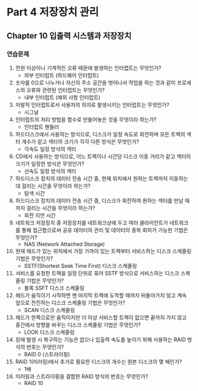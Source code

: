 # Part 4 저장장치 관리

## Chapter 10 입출력 시스템과 저장장치

### 연습문제

1. 전원 이상이나 기계적인 오류 때문에 발생하는 인터럽트는 무엇인가?
    - 외부 인터럽트 (하드웨어 인터럽트)
2. 숫자를 0으로 나누거나 자신의 주소 공간을 벗어나서 작업을 하는 것과 같이 프로세스의 오류와 관련된 인터럽트는 무엇인가?
    - 내부 인터럽트 (예외 사항 인터럽트)
3. 자발적 인터럽트로서 사용자의 의지로 발생시키는 인터럽트는 무엇인가?
    - 시그널
4. 인터럽트의 처리 방법을 함수로 만들어놓은 것을 무엇이라 하는가?
    - 인터럽트 핸들러
5. 하드디스크에서 사용하는 방식으로, 디스크가 일정 속도로 회전하며 모든 트랙의 섹터 개수가 같고 섹터의 크기가 각각 다른 방식은 무엇인가?
    - 각속도 일정 방식의 섹터
6. CD에서 사용하는 방식으로, 어느 트랙이나 시간당 디스크 이동 거리가 같고 섹터의 크기가 일정한 방식은 무엇인가?
    - 선속도 일정 방식의 섹터
7. 하드디스크 장치의 데이터 전송 시간 중, 현재 위치에서 원하는 트랙까지 이동하는 데 걸리는 시간을 무엇이라 하는가?
    - 탐색 시간
8. 하드디스크 장치의 데이터 전송 시간 중, 디스크가 회전하여 원하는 섹터를 만날 때까지 걸리는 시간을 무엇이라 하는가?
    - 회전 지연 시간
9. 네트워크 저장장치 중 저장장치를 네트워크상에 두고 여러 클라이언트가 네트워크를 통해 접근함으로써 공유 데이터의 관리 및 데이터의 중복 회피가 가능한 기법은 무엇인가?
    - NAS (Network Attached Storage)
10. 현재 헤드가 있는 위치에서 가장 가까이 있는 트랙부터 서비스하는 디스크 스케줄링 기법은 무엇인가?
    - SSTF(Shortest Seek Time First) 디스크 스케줄링
11. 서비스를 요청한 트랙을 일정 단위로 묶어 SSTF 방식으로 서비스하는 디스크 스케줄링 기법은 무엇인가?
    - 블록 SSFT 디스크 스케줄링
12. 헤드가 움직이기 시작하면 맨 마지막 트랙에 도착할 때까지 뒤돌아가지 않고 계속 앞으로 전진하는 디스크 스케줄링 기법은 무엇인가?
    - SCAN 디스크 스케줄링
13. 헤드가 한쪽으로만 움직이지만 더 이상 서비스할 트랙이 없으면 끝까지 가지 않고 중간에서 방향을 바꾸는 디스크 스케줄링 기법은 무엇인가?
    - LOOK 디스크 스케줄링
14. 장애 발생 시 복구하는 기능은 없으나 입출력 속도를 높이기 위해 사용하는 RAID 방식의 번호는 무엇인가?
    - RAID 0 (스트라이핑)
15. RAID 1(미러링)에서 추가로 필요한 디스크의 개수는 원본 디스크의 몇 배인가?
    - 1배
16. 미러링과 스트라이핑을 결합한 RAID 방식의 번호는 무엇인가?
    - RAID 10
